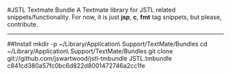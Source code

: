 #JSTL Textmate Bundle
A Textmate library for JSTL related snippets/functionality.  For now, it is just **jsp**, **c**, **fmt** tag snippets, but please, contribute.

---

##Install
	mkdir -p ~/Library/Application\ Support/TextMate/Bundles
	cd ~/Library/Application\ Support/TextMate/Bundles
	git clone git://github.com/jswartwood/jstl-tmbundle JSTL.tmbundle
c841cd380a57fc0bc6d822d8001472746a2cc1fe